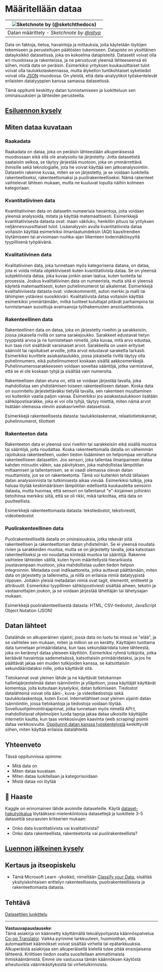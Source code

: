 <!--
CO_OP_TRANSLATOR_METADATA:
{
  "original_hash": "12339119c0165da569a93ddba05f9339",
  "translation_date": "2025-09-05T22:49:52+00:00",
  "source_file": "1-Introduction/03-defining-data/README.md",
  "language_code": "fi"
}
-->
# Määritellään dataa

|![ Sketchnote by [(@sketchthedocs)](https://sketchthedocs.dev) ](../../sketchnotes/03-DefiningData.png)|
|:---:|
|Datan määrittely - _Sketchnote by [@nitya](https://twitter.com/nitya)_ |

Data on faktoja, tietoa, havaintoja ja mittauksia, joita käytetään löytöjen tekemiseen ja perusteltujen päätösten tukemiseen. Datapiste on yksittäinen datayksikkö datasetissä, joka on kokoelma datapisteitä. Datasetit voivat olla eri muodoissa ja rakenteissa, ja ne perustuvat yleensä lähteeseensä eli siihen, mistä data on peräisin. Esimerkiksi yrityksen kuukausittaiset tulot voivat olla taulukkolaskennassa, mutta älykellon tuntikohtaiset syketiedot voivat olla [JSON](https://stackoverflow.com/a/383699)-muodossa. On yleistä, että data-analyytikot työskentelevät erilaisten datatyyppien kanssa samassa datasetissä.

Tämä oppitunti keskittyy datan tunnistamiseen ja luokitteluun sen ominaisuuksien ja lähteiden perusteella.

## [Esiluennon kysely](https://ff-quizzes.netlify.app/en/ds/quiz/4)
## Miten dataa kuvataan

### Raakadata
Raakadata on dataa, joka on peräisin lähteestään alkuperäisessä muodossaan eikä sitä ole analysoitu tai järjestetty. Jotta datasetistä saataisiin selkoa, se täytyy järjestää muotoon, joka on ymmärrettävä ihmisille sekä teknologialle, jota he voivat käyttää sen jatkoanalysointiin. Datasetin rakenne kuvaa, miten se on järjestetty, ja se voidaan luokitella rakenteelliseksi, rakenteettomaksi ja puolirakenteelliseksi. Nämä rakenteet vaihtelevat lähteen mukaan, mutta ne kuuluvat lopulta näihin kolmeen kategoriaan.

### Kvantitatiivinen data
Kvantitatiivinen data on datasetin numeerisia havaintoja, joita voidaan yleensä analysoida, mitata ja käyttää matemaattisesti. Esimerkkejä kvantitatiivisesta datasta ovat: maan väkiluku, henkilön pituus tai yrityksen neljännesvuosittaiset tulot. Lisäanalyysin avulla kvantitatiivista dataa voitaisiin käyttää esimerkiksi ilmanlaatuindeksin (AQI) kausitrendien löytämiseen tai arvioimaan ruuhka-ajan liikenteen todennäköisyyttä tyypillisenä työpäivänä.

### Kvalitatiivinen data
Kvalitatiivinen data, joka tunnetaan myös kategorisena datana, on dataa, jota ei voida mitata objektiivisesti kuten kvantitatiivista dataa. Se on yleensä subjektiivista dataa, joka kuvaa jonkin asian laatua, kuten tuotetta tai prosessia. Joskus kvalitatiivinen data on numeerista, mutta sitä ei yleensä käytetä matemaattisesti, kuten puhelinnumerot tai aikaleimat. Esimerkkejä kvalitatiivisesta datasta ovat: videokommentit, auton merkki ja malli tai lähimpien ystäviesi suosikkiväri. Kvalitatiivista dataa voitaisiin käyttää esimerkiksi ymmärtämään, mitkä tuotteet kuluttajat pitävät parhaimpina tai tunnistamaan suosittuja avainsanoja työhakemusten ansioluetteloista.

### Rakenteellinen data
Rakenteellinen data on dataa, joka on järjestetty riveihin ja sarakkeisiin, joissa jokaisella rivillä on sama sarakejoukko. Sarakkeet edustavat tietyn tyyppistä arvoa ja ne tunnistetaan nimellä, joka kuvaa, mitä arvo edustaa, kun taas rivit sisältävät varsinaiset arvot. Sarakkeilla on usein erityiset säännöt tai rajoitukset arvoille, jotta arvot edustavat saraketta tarkasti. Esimerkiksi kuvittele asiakastaulukko, jossa jokaisella rivillä täytyy olla puhelinnumero, eikä puhelinnumerot koskaan sisällä aakkosmerkkejä. Puhelinnumerosarakkeeseen voidaan soveltaa sääntöjä, jotka varmistavat, että se ei ole koskaan tyhjä ja sisältää vain numeroita.

Rakenteellisen datan etuna on, että se voidaan järjestää tavalla, joka mahdollistaa sen yhdistämisen toiseen rakenteelliseen dataan. Koska data on suunniteltu järjestettäväksi tietyllä tavalla, sen rakenteen muuttaminen voi kuitenkin vaatia paljon vaivaa. Esimerkiksi jos asiakastaulukkoon lisätään sähköpostisarakke, joka ei voi olla tyhjä, täytyy miettiä, miten nämä arvot lisätään olemassa oleviin asiakasriveihin datasetissä.

Esimerkkejä rakenteellisesta datasta: taulukkolaskennat, relaatiotietokannat, puhelinnumerot, tiliotteet

### Rakenteeton data
Rakenteeton data ei yleensä sovi riveihin tai sarakkeisiin eikä sisällä muotoa tai sääntöjä, joita noudattaa. Koska rakenteettomalla datalla on vähemmän rajoituksia rakenteelleen, uuden tiedon lisääminen on helpompaa verrattuna rakenteelliseen datasettiin. Jos sensori, joka tallentaa ilmanpaineen dataa kahden minuutin välein, saa päivityksen, joka mahdollistaa lämpötilan mittaamisen ja tallentamisen, se ei vaadi olemassa olevan datan muuttamista, jos se on rakenteetonta. Tämä voi kuitenkin tehdä tällaisen datan analysoinnista tai tutkimisesta aikaa vievää. Esimerkiksi tutkija, joka haluaa löytää keskimääräisen lämpötilan edelliseltä kuukaudelta sensorin datasta, mutta huomaa, että sensori on tallentanut "e"-kirjaimen joihinkin tietoihinsa merkiksi siitä, että se oli rikki, mikä tarkoittaa, että data on puutteellista.

Esimerkkejä rakenteettomasta datasta: tekstiedostot, tekstiviestit, videotiedostot

### Puolirakenteellinen data
Puolirakenteellisellä datalla on ominaisuuksia, jotka tekevät siitä rakenteellisen ja rakenteettoman datan yhdistelmän. Se ei yleensä noudata rivien ja sarakkeiden muotoa, mutta se on järjestetty tavalla, joka katsotaan rakenteelliseksi ja voi noudattaa kiinteää muotoa tai sääntöjä. Rakenne vaihtelee lähteiden välillä, kuten hyvin määritellystä hierarkiasta joustavampaan muotoon, joka mahdollistaa uuden tiedon helpon integroinnin. Metadata ovat indikaattoreita, jotka auttavat päättämään, miten data on järjestetty ja tallennettu, ja niillä on erilaisia nimiä datatyypistä riippuen. Joitakin yleisiä metadatan nimiä ovat tagit, elementit, entiteetit ja attribuutit. Esimerkiksi tyypillinen sähköpostiviesti sisältää aiheen, tekstin ja vastaanottajien joukon, ja se voidaan järjestää lähettäjän tai lähetysajan mukaan.

Esimerkkejä puolirakenteellisestä datasta: HTML, CSV-tiedostot, JavaScript Object Notation (JSON)

## Datan lähteet 

Datalähde on alkuperäinen sijainti, jossa data on luotu tai missä se "elää", ja se vaihtelee sen mukaan, miten ja milloin se on kerätty. Käyttäjien tuottama data tunnetaan primääridatana, kun taas sekundääridata tulee lähteestä, joka on kerännyt dataa yleiseen käyttöön. Esimerkiksi ryhmä tutkijoita, jotka keräävät havaintoja sademetsässä, katsottaisiin primääridataksi, ja jos he päättävät jakaa sen muiden tutkijoiden kanssa, se katsottaisiin sekundääridataksi niille, jotka käyttävät sitä.

Tietokannat ovat yleinen lähde ja ne käyttävät tietokannan hallintajärjestelmää datan isännöintiin ja ylläpitoon, jossa käyttäjät käyttävät komentoja, joita kutsutaan kyselyiksi, datan tutkimiseen. Tiedostot datalähteinä voivat olla ääni-, kuva- ja videotiedostoja sekä taulukkolaskentoja, kuten Excel. Internetlähteet ovat yleinen sijainti datan isännöintiin, jossa tietokantoja ja tiedostoja voidaan löytää. Sovellusohjelmointirajapinnat, jotka tunnetaan myös nimellä API:t, mahdollistavat ohjelmoijien luoda tapoja jakaa dataa ulkoisille käyttäjille internetin kautta, kun taas verkkosivujen kaavinta (web scraping) poimii dataa verkkosivulta. [Oppitunnit datan kanssa työskentelystä](../../../../../../../../../2-Working-With-Data) keskittyvät siihen, miten käyttää erilaisia datalähteitä.

## Yhteenveto

Tässä oppitunnissa opimme:

- Mitä data on
- Miten dataa kuvataan
- Miten dataa luokitellaan ja kategorisoidaan
- Mistä dataa voi löytää

## 🚀 Haaste

Kaggle on erinomainen lähde avoimille dataseteille. Käytä [dataset-hakutyökalua](https://www.kaggle.com/datasets) löytääksesi mielenkiintoisia datasettejä ja luokittele 3-5 datasettiä seuraavien kriteerien mukaan:

- Onko data kvantitatiivista vai kvalitatiivista?
- Onko data rakenteellista, rakenteetonta vai puolirakenteellista?

## [Luennon jälkeinen kysely](https://ff-quizzes.netlify.app/en/ds/quiz/5)

## Kertaus ja itseopiskelu

- Tämä Microsoft Learn -yksikkö, nimeltään [Classify your Data](https://docs.microsoft.com/en-us/learn/modules/choose-storage-approach-in-azure/2-classify-data), sisältää yksityiskohtaisen erittelyn rakenteellisesta, puolirakenteellisesta ja rakenteettomasta datasta.

## Tehtävä

[Datasettien luokittelu](assignment.md)

---

**Vastuuvapauslauseke**:  
Tämä asiakirja on käännetty käyttämällä tekoälypohjaista käännöspalvelua [Co-op Translator](https://github.com/Azure/co-op-translator). Vaikka pyrimme tarkkuuteen, huomioithan, että automaattiset käännökset voivat sisältää virheitä tai epätarkkuuksia. Alkuperäistä asiakirjaa sen alkuperäisellä kielellä tulee pitää ensisijaisena lähteenä. Kriittisen tiedon osalta suositellaan ammattimaista ihmiskääntämistä. Emme ole vastuussa tämän käännöksen käytöstä aiheutuvista väärinkäsityksistä tai virhetulkinnoista.